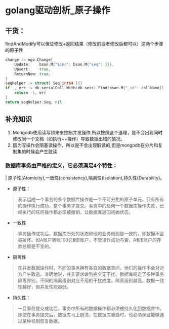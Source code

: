 # golang驱动剖析_原子操作

## 干货：
findAndModify可以保证修改+返回结果（修改前或者修改后都可以）这两个步骤的原子性

```go
change := mgo.Change{
    Update:    bson.M{"$inc": bson.M{"seq": 1}},
    Upsert:    true,
    ReturnNew: true,
}
seqHelper := struct{ Seq int64 }{}
if _, err := db.serialColl.With(db.sess).Find(bson.M{"_id": collName}).Apply(change, &seqHelper); err != nil {
    return -1, err
}
return seqHelper.Seq, nil

```

## 补充知识

1. Mongodb使用读写锁来来控制并发操作,所以按照这个道理，是不会出现同时修改同一个文档（如执行++操作）导致数据出错的情况。 
2. 因为写操作会阻塞读操作，所以是不会出现脏读的,但是mongodb在分片和复制集的时候会产生脏读

### 数据库事务由严格的定义，它必须满足4个特性：
| 原子性(Atomicity),一致性(consistency),隔离性(Isolation),持久性(Durability)。

* 原子性：

> 表示组成一个事务的多个数据库操作是一个不可分割的原子单元，只有所有的操作执行成功，整个事务才提交。事务中的任何一个数据库操作失败，已经执行的任何操作都必须被撤销，让数据库返回初始状态。

* 一致性

> 事务操作成功后，数据库所处的状态和他的业务规则是一致的，即数据不会被破坏。如A账户转账100元到B账户，不管操作成功与否，A和B账户的存款总额是不变的。

* 隔离性

> 在并发数据操作时，不同的事务拥有各自的数据空间，他们的操作不会对对方产生敢逃。准确地说，并非要求做到完全无干扰。数据库规定了多种事务隔离界别，不同的隔离级别对应不用的干扰成度，隔离级别越高，数据一致性越好，但并发性能越弱。

* 持久性：

> 一旦事务提交成功后，事务中所有的数据操作都必须被持久化到数据库中。即使在事务提交后，数据库马上崩溃，在数据库重启时，也必须保证能够通过某种机制恢复数据。


